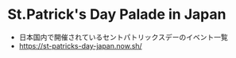 # St.Patrick's Day Palade in Japan

- 日本国内で開催されているセントパトリックスデーのイベント一覧
- https://st-patricks-day-japan.now.sh/
